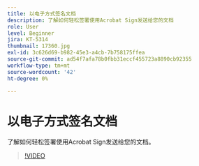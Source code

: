 ```yaml
---
title: 以电子方式签名文档
description: 了解如何轻松签署使用Acrobat Sign发送给您的文档
role: User
level: Beginner
jira: KT-5314
thumbnail: 17360.jpg
exl-id: 3c626d69-b982-45e3-a4cb-7b758175ffea
source-git-commit: ad54f7afa78b0fbb31eccf455723a8890cb92355
workflow-type: tm+mt
source-wordcount: '42'
ht-degree: 0%

---
```


# 以电子方式签名文档

了解如何轻松签署使用Acrobat Sign发送给您的文档。

>[!VIDEO](https://video.tv.adobe.com/v/344217?quality=12&learn=on&hidetitle=true)
